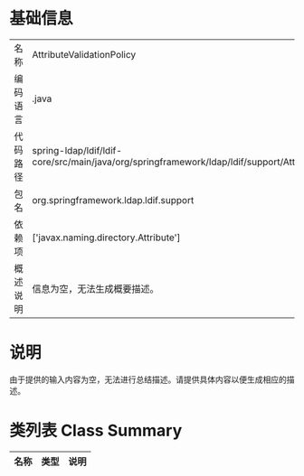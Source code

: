 # 基础信息

|      |      |
|------|------|
| 名称 | AttributeValidationPolicy |
| 编码语言 | .java |
| 代码路径 | spring-ldap/ldif/ldif-core/src/main/java/org/springframework/ldap/ldif/support/AttributeValidationPolicy.java |
| 包名 | org.springframework.ldap.ldif.support |
| 依赖项 | ['javax.naming.directory.Attribute'] |
| 概述说明 | 信息为空，无法生成概要描述。 |

# 说明

由于提供的输入内容为空，无法进行总结描述。请提供具体内容以便生成相应的描述。

# 类列表 Class Summary

| 名称   | 类型  | 说明 |
|-------|------|-------------|




